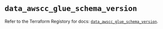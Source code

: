 # `data_awscc_glue_schema_version`

Refer to the Terraform Registory for docs: [`data_awscc_glue_schema_version`](https://registry.terraform.io/providers/hashicorp/awscc/0.70.0/docs/data-sources/glue_schema_version).
